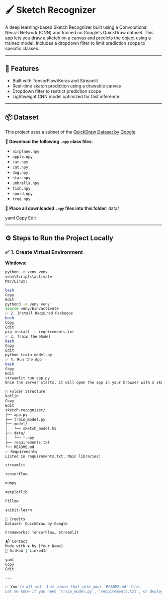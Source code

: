 # 🖌️ Sketch Recognizer

A deep learning-based Sketch Recognizer built using a Convolutional Neural Network (CNN) and trained on Google's QuickDraw dataset. This app lets you draw a sketch on a canvas and predicts the object using a trained model. Includes a dropdown filter to limit prediction scope to specific classes.

---

## 🚀 Features

- Built with TensorFlow/Keras and Streamlit  
- Real-time sketch prediction using a drawable canvas  
- Dropdown filter to restrict prediction scope  
- Lightweight CNN model optimized for fast inference  

---

## 📦 Dataset

This project uses a subset of the [QuickDraw Dataset by Google](https://quickdraw.withgoogle.com/data).

🔗 **Download the following `.npy` class files**:
- `airplane.npy`
- `apple.npy`
- `car.npy`
- `cat.npy`
- `dog.npy`
- `star.npy`
- `umbrella.npy`
- `fish.npy`
- `sword.npy`
- `tree.npy`

📁 **Place all downloaded `.npy` files into this folder**:
data/

yaml
Copy
Edit

---

## ⚙️ Steps to Run the Project Locally

### ✅ 1. Create Virtual Environment

**Windows:**
```bash
python -m venv venv
venv\Scripts\activate
Mac/Linux:

bash
Copy
Edit
python3 -m venv venv
source venv/bin/activate
✅ 2. Install Required Packages
bash
Copy
Edit
pip install -r requirements.txt
✅ 3. Train the Model
bash
Copy
Edit
python train_model.py
✅ 4. Run the App
bash
Copy
Edit
streamlit run app.py
Once the server starts, it will open the app in your browser with a sketch canvas and prediction output.

📁 Folder Structure
kotlin
Copy
Edit
sketch-recognizer/
├── app.py
├── train_model.py
├── model/
│   └── sketch_model.h5
├── data/
│   └── *.npy
├── requirements.txt
└── README.md
✅ Requirements
Listed in requirements.txt. Main libraries:

streamlit

tensorflow

numpy

matplotlib

Pillow

scikit-learn

🔗 Credits
Dataset: QuickDraw by Google

Frameworks: TensorFlow, Streamlit

📬 Contact
Made with ❤️ by [Your Name]
🔗 GitHub | LinkedIn

yaml
Copy
Edit

---

✅ You're all set. Just paste that into your `README.md` file.  
Let me know if you need `train_model.py`, `requirements.txt`, or deployment help next.
